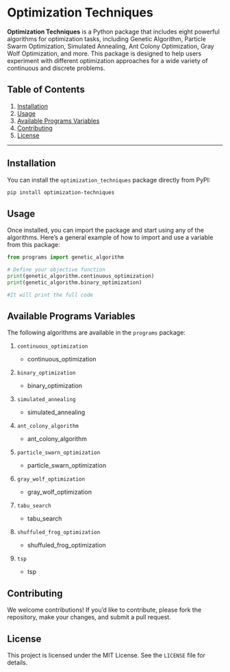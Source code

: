 
# Optimization Techniques

**Optimization Techniques** is a Python package that includes eight powerful algorithms for optimization tasks, including Genetic Algorithm, Particle Swarm Optimization, Simulated Annealing, Ant Colony Optimization, Gray Wolf Optimization, and more. This package is designed to help users experiment with different optimization approaches for a wide variety of continuous and discrete problems.

## Table of Contents

1. [Installation](#installation)
2. [Usage](#usage)
3. [Available Programs Variables](#available-algorithms)
4. [Contributing](#contributing)
5. [License](#license)

---

## Installation

You can install the `optimization_techniques` package directly from PyPI:

```bash
pip install optimization-techniques
```

## Usage

Once installed, you can import the package and start using any of the algorithms. Here’s a general example of how to import and use a variable from this package:

```python
from programs import genetic_algorithm

# Define your objective function
print(genetic_algorithm.continuous_optimization)
print(genetic_algorithm.binary_optimization)

#It will print the full code
```

## Available Programs Variables

The following algorithms are available in the `programs` package:

1. `continuous_optimization`
   - continuous_optimization

2. `binary_optimization`
    - binary_optimization

3. `simulated_annealing`
   - simulated_annealing

4. `ant_colony_algorithm`
   - ant_colony_algorithm

5. `particle_swarn_optimization`
   - particle_swarn_optimization

6. `gray_wolf_optimization`
   - gray_wolf_optimization

7. `tabu_search`
   - tabu_search

8. `shuffuled_frog_optimization`
   - shuffuled_frog_optimization

9. `tsp`
   - tsp


## Contributing

We welcome contributions! If you’d like to contribute, please fork the repository, make your changes, and submit a pull request. 

## License

This project is licensed under the MIT License. See the `LICENSE` file for details.

